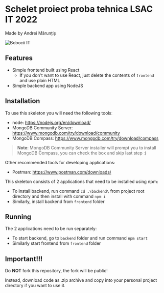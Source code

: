 # Schelet proiect proba tehnica LSAC IT 2022

Made by Andrei Mărunțiș

![Bobocii IT](https://media.tenor.com/NwY5ppxLs_oAAAAM/kitten-keybo.gif)

## Features

- Simple frontend built using React
    - If you don't want to use React, just delete the contents of `frontend` and use plain HTML
- Simple backend app using NodeJS

## Installation

To use this skeleton you will need the following tools:

- node: https://nodejs.org/en/download/
- MongoDB Community Server: https://www.mongodb.com/try/download/community
- MongoDB Compass: https://www.mongodb.com/try/download/compass

> **Note**: MongoDB Community Server installer will prompt you to install MongoDB Compass, you can check the box and skip last step :)

Other recommended tools for developing applications:

- Postman: https://www.postman.com/downloads/

This skeleton consists of 2 applications that need to be installed using npm:

- To install backend, run command `cd .\backend\` from project root directory and then install with command `npm i`
- Similarly, install backend from `frontend` folder

## Running

The 2 applications need to be run separately:

- To start backend, go to `backend` folder and run command `npm start`
- Similarly start frontend from `frontend` folder

## Important!!!

Do **NOT** fork this repository, the fork will be public!

Instead, download code as .zip archive and copy into your personal project directory if you want to use it.